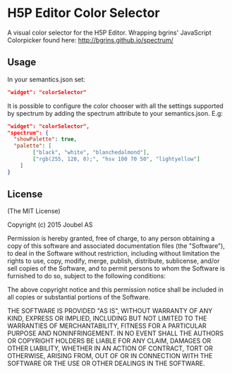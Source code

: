 # H5P Editor Color Selector

A visual color selector for the H5P Editor. Wrapping bgrins' JavaScript
Colorpicker found here: http://bgrins.github.io/spectrum/

## Usage

In your semantics.json set:

```json
"widget": "colorSelector"
```

It is possible to configure the color chooser with all the settings supported by
spectrum by adding the spectrum attribute to your semantics.json. E.g:

```json
"widget": "colorSelector",
"spectrum": {
  "showPalette": true,
  "palette": [
        ["black", "white", "blanchedalmond"],
        ["rgb(255, 128, 0);", "hsv 100 70 50", "lightyellow"]
    ]
}
```

## License

(The MIT License)

Copyright (c) 2015 Joubel AS

Permission is hereby granted, free of charge, to any person obtaining a copy of this software and associated documentation files (the "Software"), to deal in the Software without restriction, including without limitation the rights to use, copy, modify, merge, publish, distribute, sublicense, and/or sell copies of the Software, and to permit persons to whom the Software is furnished to do so, subject to the following conditions:

The above copyright notice and this permission notice shall be included in all copies or substantial portions of the Software.

THE SOFTWARE IS PROVIDED "AS IS", WITHOUT WARRANTY OF ANY KIND, EXPRESS OR IMPLIED, INCLUDING BUT NOT LIMITED TO THE WARRANTIES OF MERCHANTABILITY, FITNESS FOR A PARTICULAR PURPOSE AND NONINFRINGEMENT. IN NO EVENT SHALL THE AUTHORS OR COPYRIGHT HOLDERS BE LIABLE FOR ANY CLAIM, DAMAGES OR OTHER LIABILITY, WHETHER IN AN ACTION OF CONTRACT, TORT OR OTHERWISE, ARISING FROM, OUT OF OR IN CONNECTION WITH THE SOFTWARE OR THE USE OR OTHER DEALINGS IN THE SOFTWARE.
